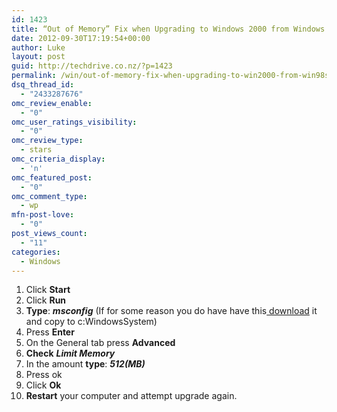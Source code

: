 ```yaml
---
id: 1423
title: “Out of Memory” Fix when Upgrading to Windows 2000 from Windows 98SE
date: 2012-09-30T17:19:54+00:00
author: Luke
layout: post
guid: http://techdrive.co.nz/?p=1423
permalink: /win/out-of-memory-fix-when-upgrading-to-win2000-from-win98se/
dsq_thread_id:
  - "2433287676"
omc_review_enable:
  - "0"
omc_user_ratings_visibility:
  - "0"
omc_review_type:
  - stars
omc_criteria_display:
  - 'n'
omc_featured_post:
  - "0"
omc_comment_type:
  - wp
mfn-post-love:
  - "0"
post_views_count:
  - "11"
categories:
  - Windows
---
```

<div>
  <ol start="1">
    <li>
      Click <strong>Start</strong>
    </li>
    <li>
      Click <strong>Run</strong>
    </li>
    <li>
      <strong>Type</strong>: <strong><em>msconfig</em></strong> (If for some reason you do have have this<a title="The Tech Guide MSConfig download link" href="http://www.thetechguide.com/downloads/msconfig.zip"> download</a> it and copy to c:WindowsSystem)
    </li>
    <li>
      Press <strong>Enter</strong>
    </li>
    <li>
      On the General tab press <strong>Advanced</strong>
    </li>
    <li>
      <strong>Check</strong> <strong><em>Limit Memory</em></strong>
    </li>
    <li>
      In the amount <strong>type</strong>: <strong><em>512(MB)</em></strong>
    </li>
    <li>
      Press ok<strong></strong>
    </li>
    <li>
      Click <strong>Ok</strong>
    </li>
    <li>
      <strong>Restart</strong> your computer and attempt upgrade again.
    </li>
  </ol>
</div>